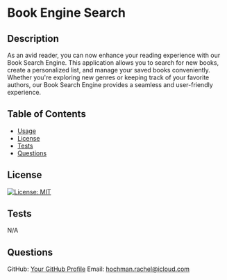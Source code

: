 
# Book Engine Search

## Description
As an avid reader, you can now enhance your reading experience with our Book Search Engine. This application allows you to search for new books, create a personalized list, and manage your saved books conveniently. Whether you're exploring new genres or keeping track of your favorite authors, our Book Search Engine provides a seamless and user-friendly experience.

## Table of Contents
- [Usage](#usage)
- [License](#license)
- [Tests](#tests)
- [Questions](#questions)

## License
<!-- Add license badge and explanation here -->
[![License: MIT](https://img.shields.io/badge/License-MIT-yellow.svg)](https://opensource.org/licenses/MIT)
          
## Tests
<!-- Add test instructions here -->
N/A

## Questions
GitHub: [Your GitHub Profile](https://github.com/RachelCodes42)
Email: hochman.rachel@icloud.com
  